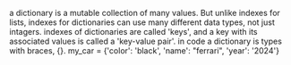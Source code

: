 a dictionary is a mutable collection of many values. But unlike indexes for lists, indexes for dictionaries can use many different data types, not just intagers. indexes of dictionaries are called 'keys', and a key with its associated values is called a 'key-value pair'. 
in code a dictionary is types with braces, {}.
my_car = {'color': 'black', 'name': "ferrari", 'year': '2024'}

